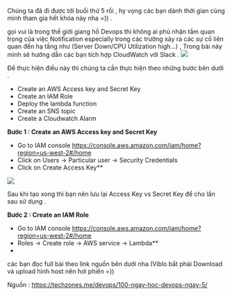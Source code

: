 Chúng ta đã đi được tới buổi thứ 5 rồi , hy vọng các bạn dành thời gian cùng mình tham gia hết khóa này nha =)) .

gọi vui là trong thế giới giang hồ Devops thì không ai phủ nhận tầm quan trọng của việc Notification especially trong các trường xảy ra các sự cố liên quan đến hạ tầng như (Server Down/CPU Utilization high…) , Trong bài này mình sẽ hướng dẫn các bạn tích hợp CloudWatch với Slack .
![](https://images.viblo.asia/b4830f0f-d3e2-403a-b41e-c1debc63e085.jpeg)

Để thực hiện điều này thì chúng ta cần thực hiện theo những bước bên dưới .

   + Create an AWS Access key and Secret Key
   + Create an IAM Role
   + Deploy the lambda function
   + Create an SNS topic
   + Create a Cloudwatch Alarm


**Bước 1 : Create an AWS Access key and Secret Key**

 + Go to IAM console https://console.aws.amazon.com/iam/home?region=us-west-2#/home
 + Click on Users → Particular user → Security Credentials
 + Click on Create Access Key**

![](https://images.viblo.asia/577de6d3-191a-4d88-b680-a05f52a24c86.png)

Sau khi tạo xong thì bạn nên lưu lại Access Key vs Secret Key để cho lần sau sử dụng .

**Bước 2 : Create an IAM Role**

 + Go to IAM console https://console.aws.amazon.com/iam/home?region=us-west-2#/home
 +  Roles → Create role → AWS service → Lambda**
 +  

các bạn đọc full bài theo link nguồn bên dưới nha (Viblo bắt phải Download và upload hình host nên hơi phiền =))

Nguồn : https://techzones.me/devops/100-ngay-hoc-devops-ngay-5/